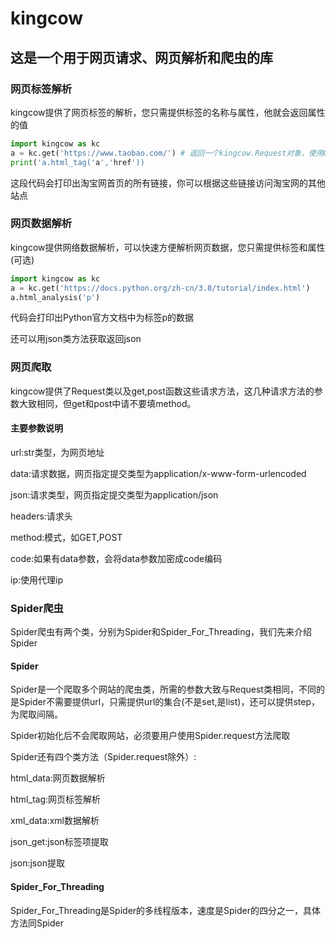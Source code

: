 # kingcow

## 这是一个用于网页请求、网页解析和爬虫的库

### 网页标签解析

kingcow提供了网页标签的解析，您只需提供标签的名称与属性，他就会返回属性的值

```Python
import kingcow as kc
a = kc.get('https://www.taobao.com/') # 返回一个kingcow.Request对象，使用GET发送请求
print('a.html_tag('a','href'))
```
这段代码会打印出淘宝网首页的所有链接，你可以根据这些链接访问淘宝网的其他站点

### 网页数据解析

kingcow提供网络数据解析，可以快速方便解析网页数据，您只需提供标签和属性(可选)

```Python
import kingcow as kc
a = kc.get('https://docs.python.org/zh-cn/3.8/tutorial/index.html')
a.html_analysis('p')
```
代码会打印出Python官方文档中为标签p的数据

还可以用json类方法获取返回json

### 网页爬取

kingcow提供了Request类以及get,post函数这些请求方法，这几种请求方法的参数大致相同，但get和post中请不要填method。

#### 主要参数说明

url:str类型，为网页地址

data:请求数据，网页指定提交类型为application/x-www-form-urlencoded

json:请求类型，网页指定提交类型为application/json

headers:请求头

method:模式，如GET,POST

code:如果有data参数，会将data参数加密成code编码

ip:使用代理ip

### Spider爬虫

Spider爬虫有两个类，分别为Spider和Spider_For_Threading，我们先来介绍Spider

#### Spider

Spider是一个爬取多个网站的爬虫类，所需的参数大致与Request类相同，不同的是Spider不需要提供url，只需提供url的集合(不是set,是list)，还可以提供step，为爬取间隔。

Spider初始化后不会爬取网站，必须要用户使用Spider.request方法爬取

Spider还有四个类方法（Spider.request除外）:

html_data:网页数据解析

html_tag:网页标签解析

xml_data:xml数据解析

json_get:json标签项提取

json:json提取

#### Spider_For_Threading

Spider_For_Threading是Spider的多线程版本，速度是Spider的四分之一，具体方法同Spider

